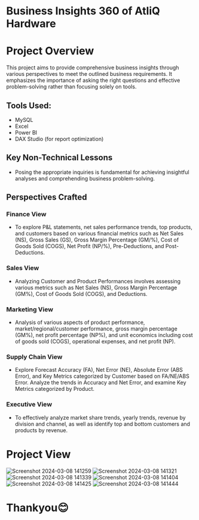 # Business Insights 360 of AtliQ Hardware
 
# Project Overview

This project aims to provide comprehensive business insights through various perspectives to meet the outlined business requirements. It emphasizes the importance of asking the right questions and effective problem-solving rather than focusing solely on tools.


## Tools Used:
- MySQL
- Excel
- Power BI
- DAX Studio (for report optimization)


## Key Non-Technical Lessons

- Posing the appropriate inquiries is fundamental for achieving insightful analyses and comprehending business problem-solving.

## Perspectives Crafted

### Finance View
- To explore P&L statements, net sales performance trends, top products, and customers based on various financial metrics such as Net Sales (NS), Gross Sales (GS), Gross Margin Percentage (GM/%), Cost of Goods Sold (COGS), Net Profit (NP/%), Pre-Deductions, and Post-Deductions.

### Sales View
- Analyzing Customer and Product Performances involves assessing various metrics such as Net Sales (NS), Gross Margin Percentage (GM%), Cost of Goods Sold (COGS), and Deductions.

### Marketing View
- Analysis of various aspects of product performance, market/regional/customer performance, gross margin percentage (GM%), net profit percentage (NP%), and unit economics including cost of goods sold (COGS), operational expenses, and net profit (NP).

### Supply Chain View
- Explore Forecast Accuracy (FA), Net Error (NE), Absolute Error (ABS Error), and Key Metrics categorized by Customer based on FA/NE/ABS Error. Analyze the trends in Accuracy and Net Error, and examine Key Metrics categorized by Product.

### Executive View
- To effectively analyze market share trends, yearly trends, revenue by division and channel, as well as identify top and bottom customers and products by revenue. 

# Project View

![Screenshot 2024-03-08 141259](https://github.com/parmoddhiman/Business-Insights-360/assets/157885474/9739c06b-9cb1-40a0-b747-515ff6b5bbab)
![Screenshot 2024-03-08 141321](https://github.com/parmoddhiman/Business-Insights-360/assets/157885474/fd653f1a-70e6-447d-a2c8-484659d00cee)
![Screenshot 2024-03-08 141339](https://github.com/parmoddhiman/Business-Insights-360/assets/157885474/9278f9be-2845-4e25-8541-6d721c33be43)
![Screenshot 2024-03-08 141404](https://github.com/parmoddhiman/Business-Insights-360/assets/157885474/142d55cf-be86-42f6-b0d0-45e71684244e)
![Screenshot 2024-03-08 141425](https://github.com/parmoddhiman/Business-Insights-360/assets/157885474/58c4cf0d-0547-4047-954c-ce0c1cb5651a)
![Screenshot 2024-03-08 141444](https://github.com/parmoddhiman/Business-Insights-360/assets/157885474/93153e84-fd7f-49cf-857c-ac08a674e89a)








# Thankyou😊
